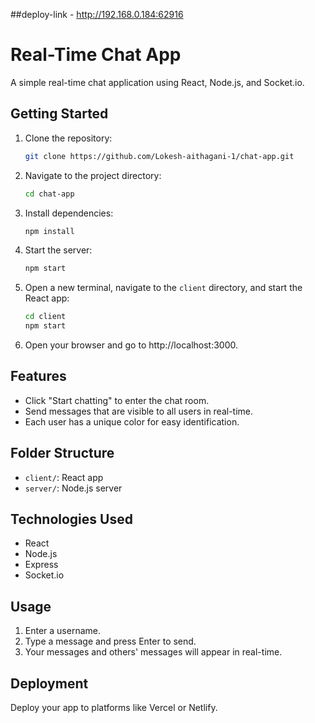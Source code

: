 ##deploy-link - http://192.168.0.184:62916

# Real-Time Chat App

A simple real-time chat application using React, Node.js, and Socket.io.

## Getting Started

1. Clone the repository:

    ```bash
    git clone https://github.com/Lokesh-aithagani-1/chat-app.git
    ```

2. Navigate to the project directory:

    ```bash
    cd chat-app
    ```

3. Install dependencies:

    ```bash
    npm install
    ```

4. Start the server:

    ```bash
    npm start
    ```

5. Open a new terminal, navigate to the `client` directory, and start the React app:

    ```bash
    cd client
    npm start
    ```

6. Open your browser and go to http://localhost:3000.

## Features

- Click "Start chatting" to enter the chat room.
- Send messages that are visible to all users in real-time.
- Each user has a unique color for easy identification.

## Folder Structure

- `client/`: React app
- `server/`: Node.js server

## Technologies Used

- React
- Node.js
- Express
- Socket.io

## Usage

1. Enter a username.
2. Type a message and press Enter to send.
3. Your messages and others' messages will appear in real-time.

## Deployment

Deploy your app to platforms like Vercel or Netlify.
